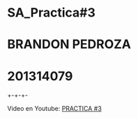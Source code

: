 # SA_Practica#3
# BRANDON PEDROZA

# 201314079
+-+-+-

Video en Youtube: [PRACTICA #3](https://youtu.be/1T6-8DZpSHs)



